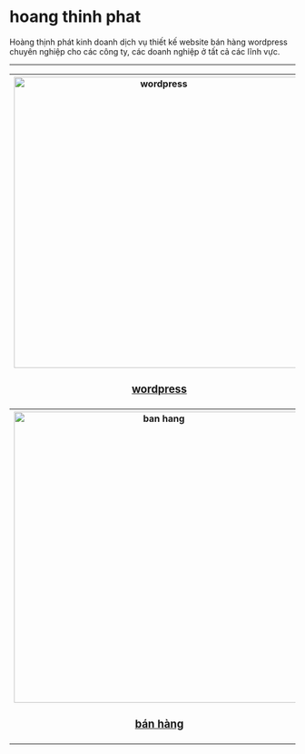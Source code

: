 # hoang thinh phat
Hoàng thịnh phát kinh doanh dịch vụ thiết kế website bán hàng wordpress chuyên nghiệp cho các công ty, các doanh nghiệp ở tất cả các lĩnh vực.

<hr>

<table style="width:100%">
<tr>
<th><img src="https://thuongmaitructuyenbrvt.imfast.io/anhthuongmai/anhhoangthinhphat/hoangthinhphatbanggia.jpg" width="512px" alt="wordpress"><br><h3><a href="https://thuongmaitructuyenbrvt.github.io/hoangthinhphat/thiet-ke-web-thuong-mai-wordpress.html" target="_blank" title="wordpress">wordpress</a></h3></th>
<th><img src="https://thuongmaitructuyenbrvt.imfast.io/anhthuongmai/anhhoangthinhphat/giayinhoadon.jpg" width="512px" alt="giay in"><br><h3><a href="https://thuongmaitructuyenbrvt.github.io/hoangthinhphat/giay-in-hoa-don.html" target="_blank" title="giấy in">giấy in</a></h3></th>
</tr>
<tr>
<th><img src="https://thuongmaitructuyenbrvt.imfast.io/anhthuongmai/anhhoangthinhphat/phanmemvinpos.jpg" width="512px" alt="ban hang"><br><h3><a href="https://thuongmaitructuyenbrvt.github.io/hoangthinhphat/phan-mem-ban-hang.html" target="_blank" title="bán hàng">bán hàng</a></h3></th>
</tr>
</table>

